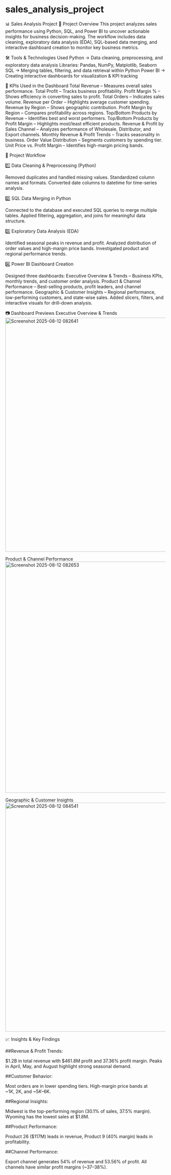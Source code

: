 # sales_analysis_project
📊 Sales Analysis Project
📌 Project Overview
This project analyzes sales performance using Python, SQL, and Power BI to uncover actionable insights for business decision-making.
The workflow includes data cleaning, exploratory data analysis (EDA), SQL-based data merging, and interactive dashboard creation to monitor key business metrics.

🛠 Tools & Technologies Used
Python → Data cleaning, preprocessing, and exploratory data analysis
Libraries: Pandas, NumPy, Matplotlib, Seaborn
SQL → Merging tables, filtering, and data retrieval within Python
Power BI → Creating interactive dashboards for visualization & KPI tracking

🎯 KPIs Used in the Dashboard
Total Revenue – Measures overall sales performance.
Total Profit – Tracks business profitability.
Profit Margin % – Shows efficiency in converting sales to profit.
Total Orders – Indicates sales volume.
Revenue per Order – Highlights average customer spending.
Revenue by Region – Shows geographic contribution.
Profit Margin by Region – Compares profitability across regions.
Top/Bottom Products by Revenue – Identifies best and worst performers.
Top/Bottom Products by Profit Margin – Highlights most/least efficient products.
Revenue & Profit by Sales Channel – Analyzes performance of Wholesale, Distributor, and Export channels.
Monthly Revenue & Profit Trends – Tracks seasonality in business.
Order Value Distribution – Segments customers by spending tier.
Unit Price vs. Profit Margin – Identifies high-margin pricing bands.

🔄 Project Workflow

1️⃣ Data Cleaning & Preprocessing (Python)

Removed duplicates and handled missing values.
Standardized column names and formats.
Converted date columns to datetime for time-series analysis.

2️⃣ SQL Data Merging in Python

Connected to the database and executed SQL queries to merge multiple tables.
Applied filtering, aggregation, and joins for meaningful data structure.

3️⃣ Exploratory Data Analysis (EDA)

Identified seasonal peaks in revenue and profit.
Analyzed distribution of order values and high-margin price bands.
Investigated product and regional performance trends.

4️⃣ Power BI Dashboard Creation

Designed three dashboards:
Executive Overview & Trends – Business KPIs, monthly trends, and customer order analysis.
Product & Channel Performance – Best-selling products, profit leaders, and channel performance.
Geographic & Customer Insights – Regional performance, low-performing customers, and state-wise sales.
Added slicers, filters, and interactive visuals for drill-down analysis.

📷 Dashboard Previews
Executive Overview & Trends
<img width="1318" height="734" alt="Screenshot 2025-08-12 082641" src="https://github.com/user-attachments/assets/7eb585a4-69b7-4adb-94af-0170d28fc1ad" />



Product & Channel Performance
<img width="1315" height="725" alt="Screenshot 2025-08-12 082653" src="https://github.com/user-attachments/assets/a5e58234-d299-4bd1-beb6-f4492d2e1bb7" />


Geographic & Customer Insights
<img width="1335" height="718" alt="Screenshot 2025-08-12 084541" src="https://github.com/user-attachments/assets/f2e415b8-3745-41f6-b361-fdcd665473eb" />



📈 Insights & Key Findings

##Revenue & Profit Trends:

$1.2B in total revenue with $461.8M profit and 37.36% profit margin.
Peaks in April, May, and August highlight strong seasonal demand.

##Customer Behavior:

Most orders are in lower spending tiers.
High-margin price bands at ~$1K, ~$2K, and ~$5K–$6K.

##Regional Insights:

Midwest is the top-performing region (30.1% of sales, 37.5% margin).
Wyoming has the lowest sales at $1.8M.

##Product Performance:

Product 26 ($117M) leads in revenue, Product 9 (40% margin) leads in profitability.

##Channel Performance:

Export channel generates 54% of revenue and 53.56% of profit.
All channels have similar profit margins (~37–38%).

